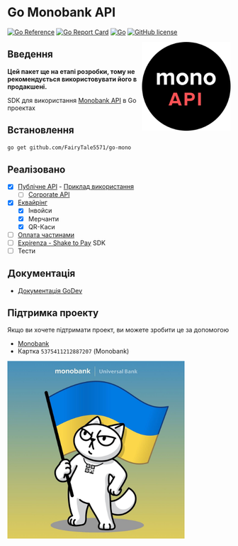 # Go Monobank API

[![Go Reference](https://pkg.go.dev/badge/github.com/FairyTale5571/go-mono.svg)](https://pkg.go.dev/github.com/FairyTale5571/go-mono)
[![Go Report Card](https://goreportcard.com/badge/github.com/FairyTale5571/go-mono)](https://goreportcard.com/report/github.com/FairyTale5571/go-mono)
[![Go](https://img.shields.io/badge/Go-1.21-blue.svg?logo=go&longCache=true&style=flat-square)](https://golang.org)
[![GitHub license](https://img.shields.io/github/license/FairyTale5571/go-mono.svg?style=flat-square)]()

<img align="right" alt="logo" src="static/logo.png" width="200" height="200" />

## Введення

**Цей пакет ще на етапі розробки, тому не рекомендується використовувати його в продакшені.**

SDK для використання [Monobank API](https://api.monobank.ua/docs) в Go проектах

## Встановлення

```bash
go get github.com/FairyTale5571/go-mono
```

## Реалізовано

- [X] [Публічне API](https://api.monobank.ua/docs) - [Приклад використання](example/public/main.go)
  - [ ] [Corporate API](https://api.monobank.ua/docs/corporate.html)
- [X] [Еквайрінг](https://api.monobank.ua/docs/acquiring.html)
    - [X] Інвойси
    - [X] Мерчанти
    - [X] QR-Каси
- [ ] [Оплата частинами](https://u2-demo-ext.monobank.ua/docs/index.html)
- [ ] [Expirenza - Shake to Pay](https://api.shaketopay.com.ua/) SDK
- [ ] Тести 

## Документація
- [Документація GoDev](https://pkg.go.dev/github.com/FairyTale5571/go-mono)

## Підтримка проекту

Якщо ви хочете підтримати проект, ви можете зробити це за допомогою 

- [Monobank](https://send.monobank.ua/jar/4yAFaAPmgo)
- Картка `5375411212887207` (Monobank)

<img alt="logo" src="static/cat_uk.jpg" width="400" height="400" />
